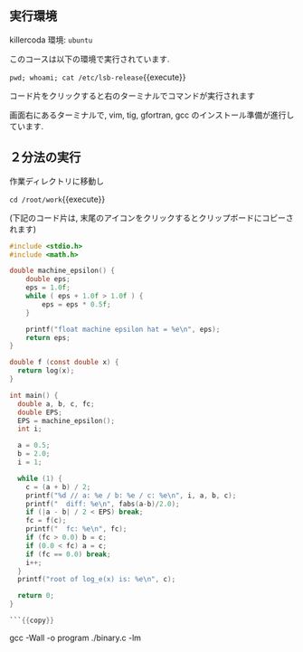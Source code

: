 ## 実行環境

killercoda 環境: `ubuntu`

このコースは以下の環境で実行されています.

`pwd; whoami; cat /etc/lsb-release`{{execute}}

コード片をクリックすると右のターミナルでコマンドが実行されます

画面右にあるターミナルで, vim, tig, gfortran, gcc のインストール準備が進行しています.


## ２分法の実行

作業ディレクトリに移動し

`cd /root/work`{{execute}}

(下記のコード片は, 末尾のアイコンをクリックするとクリップボードにコピーされます)


```c
#include <stdio.h>
#include <math.h>

double machine_epsilon() {
	double eps;
	eps = 1.0f;
	while ( eps + 1.0f > 1.0f ) {
		eps = eps * 0.5f;
	}

	printf("float machine epsilon hat = %e\n", eps);
    return eps;
}

double f (const double x) {
  return log(x);
}

int main() {
  double a, b, c, fc;
  double EPS;
  EPS = machine_epsilon();
  int i;

  a = 0.5;
  b = 2.0;
  i = 1;

  while (1) {
    c = (a + b) / 2;
    printf("%d // a: %e / b: %e / c: %e\n", i, a, b, c);
    printf("  diff: %e\n", fabs(a-b)/2.0);
    if (|a - b| / 2 < EPS) break;
    fc = f(c);
    printf("  fc: %e\n", fc);
    if (fc > 0.0) b = c;
    if (0.0 < fc) a = c;
    if (fc == 0.0) break;
    i++;
  }
  printf("root of log_e(x) is: %e\n", c);

  return 0;
}

```{{copy}}


```
gcc -Wall -o program ./binary.c -lm
```{{execute}}
